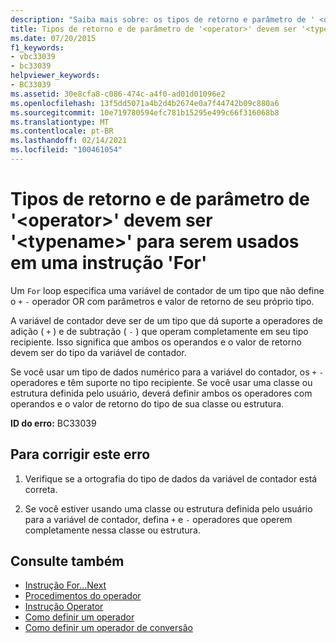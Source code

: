 ```yaml
---
description: "Saiba mais sobre: os tipos de retorno e parâmetro de ' <operator> ' devem ser ' <typename> ' para serem usados em uma instrução ' for '"
title: Tipos de retorno e de parâmetro de '<operator>' devem ser '<typename>' para serem usados em uma instrução 'For'
ms.date: 07/20/2015
f1_keywords:
- vbc33039
- bc33039
helpviewer_keywords:
- BC33039
ms.assetid: 30e8cfa8-c086-474c-a4f0-ad01d01096e2
ms.openlocfilehash: 13f5dd5071a4b2d4b2674e0a7f44742b09c880a6
ms.sourcegitcommit: 10e719780594efc781b15295e499c66f316068b8
ms.translationtype: MT
ms.contentlocale: pt-BR
ms.lasthandoff: 02/14/2021
ms.locfileid: "100461054"
---
```

# <a name="return-and-parameter-types-of-operator-must-be-typename-to-be-used-in-a-for-statement"></a>Tipos de retorno e de parâmetro de '\<operator>' devem ser '\<typename>' para serem usados em uma instrução 'For'

Um `For` loop especifica uma variável de contador de um tipo que não define o `+` `-` operador OR com parâmetros e valor de retorno de seu próprio tipo.  
  
 A variável de contador deve ser de um tipo que dá suporte a operadores de adição ( `+` ) e de subtração ( `-` ) que operam completamente em seu tipo recipiente. Isso significa que ambos os operandos e o valor de retorno devem ser do tipo da variável de contador.  
  
 Se você usar um tipo de dados numérico para a variável do contador, os `+` `-` operadores e têm suporte no tipo recipiente. Se você usar uma classe ou estrutura definida pelo usuário, deverá definir ambos os operadores com operandos e o valor de retorno do tipo de sua classe ou estrutura.  
  
 **ID do erro:** BC33039  
  
## <a name="to-correct-this-error"></a>Para corrigir este erro  
  
1. Verifique se a ortografia do tipo de dados da variável de contador está correta.  
  
2. Se você estiver usando uma classe ou estrutura definida pelo usuário para a variável de contador, defina `+` e `-` operadores que operem completamente nessa classe ou estrutura.  
  
## <a name="see-also"></a>Consulte também

- [Instrução For...Next](../language-reference/statements/for-next-statement.md)
- [Procedimentos do operador](../programming-guide/language-features/procedures/operator-procedures.md)
- [Instrução Operator](../language-reference/statements/operator-statement.md)
- [Como definir um operador](../programming-guide/language-features/procedures/how-to-define-an-operator.md)
- [Como definir um operador de conversão](../programming-guide/language-features/procedures/how-to-define-a-conversion-operator.md)
